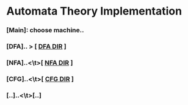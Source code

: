 # Automata Theory Implementation
### [Main]: choose machine..
### [DFA].. > [ [DFA DIR](Automata/DFA) ]
### [NFA]..<\t>[ [NFA DIR](Automata/NFA) ]
### [CFG]..<\t>[ [CFG DIR](Automata/CFG) ]
### [..]..<\t>[..]


